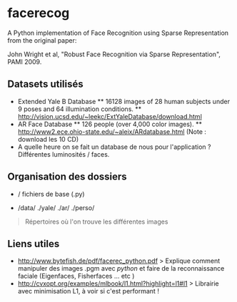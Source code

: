 # facerecog
A Python implementation of Face Recognition using Sparse Representation from the original paper:

John Wright et al, "Robust Face Recognition via Sparse Representation", PAMI 2009.

## Datasets utilisés

* Extended Yale B Database
** 16128 images of 28 human subjects under 9 poses and 64 illumination conditions.
** http://vision.ucsd.edu/~leekc/ExtYaleDatabase/download.html
* AR Face Database
** 126 people (over 4,000 color images).
** http://www2.ece.ohio-state.edu/~aleix/ARdatabase.html (Note : download les 10 CD)
* A quelle heure on se fait un database de nous pour l'application ? Différentes luminosités / faces.

## Organisation des dossiers

* /
fichiers de base (.py)

* /data/
./yale/
./ar/
./perso/

> Répertoires où l'on trouve les différentes images

## Liens utiles

* http://www.bytefish.de/pdf/facerec_python.pdf > Explique comment manipuler des images .pgm avec *python* et faire de la reconnaissance faciale (Eigenfaces, Fisherfaces ... etc )
* http://cvxopt.org/examples/mlbook/l1.html?highlight=l1#l1 > Librairie avec minimisation L1, à voir si c'est performant !


